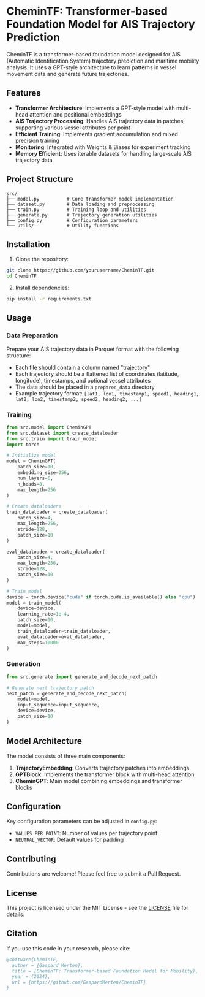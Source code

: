 # CheminTF: Transformer-based Foundation Model for AIS Trajectory Prediction

CheminTF is a transformer-based foundation model designed for AIS (Automatic Identification System) trajectory prediction and maritime mobility analysis. It uses a GPT-style architecture to learn patterns in vessel movement data and generate future trajectories.

## Features

- **Transformer Architecture**: Implements a GPT-style model with multi-head attention and positional embeddings
- **AIS Trajectory Processing**: Handles AIS trajectory data in patches, supporting various vessel attributes per point
- **Efficient Training**: Implements gradient accumulation and mixed precision training
- **Monitoring**: Integrated with Weights & Biases for experiment tracking
- **Memory Efficient**: Uses iterable datasets for handling large-scale AIS trajectory data

## Project Structure

```
src/
├── model.py          # Core transformer model implementation
├── dataset.py        # Data loading and preprocessing
├── train.py          # Training loop and utilities
├── generate.py       # Trajectory generation utilities
├── config.py         # Configuration parameters
└── utils/            # Utility functions
```

## Installation

1. Clone the repository:
```bash
git clone https://github.com/yourusername/CheminTF.git
cd CheminTF
```

2. Install dependencies:
```bash
pip install -r requirements.txt
```

## Usage

### Data Preparation

Prepare your AIS trajectory data in Parquet format with the following structure:
- Each file should contain a column named "trajectory"
- Each trajectory should be a flattened list of coordinates (latitude, longitude), timestamps, and optional vessel attributes
- The data should be placed in a `prepared_data` directory
- Example trajectory format: `[lat1, lon1, timestamp1, speed1, heading1, lat2, lon2, timestamp2, speed2, heading2, ...]`

### Training

```python
from src.model import CheminGPT
from src.dataset import create_dataloader
from src.train import train_model
import torch

# Initialize model
model = CheminGPT(
    patch_size=10,
    embedding_size=256,
    num_layers=6,
    n_heads=8,
    max_length=256
)

# Create dataloaders
train_dataloader = create_dataloader(
    batch_size=4,
    max_length=256,
    stride=128,
    patch_size=10
)

eval_dataloader = create_dataloader(
    batch_size=4,
    max_length=256,
    stride=128,
    patch_size=10
)

# Train model
device = torch.device("cuda" if torch.cuda.is_available() else "cpu")
model = train_model(
    device=device,
    learning_rate=1e-4,
    patch_size=10,
    model=model,
    train_dataloader=train_dataloader,
    eval_dataloader=eval_dataloader,
    max_steps=10000
)
```

### Generation

```python
from src.generate import generate_and_decode_next_patch

# Generate next trajectory patch
next_patch = generate_and_decode_next_patch(
    model=model,
    input_sequence=input_sequence,
    device=device,
    patch_size=10
)
```

## Model Architecture

The model consists of three main components:

1. **TrajectoryEmbedding**: Converts trajectory patches into embeddings
2. **GPTBlock**: Implements the transformer block with multi-head attention
3. **CheminGPT**: Main model combining embeddings and transformer blocks

## Configuration

Key configuration parameters can be adjusted in `config.py`:
- `VALUES_PER_POINT`: Number of values per trajectory point
- `NEUTRAL_VECTOR`: Default values for padding

## Contributing

Contributions are welcome! Please feel free to submit a Pull Request.

## License

This project is licensed under the MIT License - see the [LICENSE](LICENSE) file for details.

## Citation

If you use this code in your research, please cite:

```bibtex
@software{CheminTF,
  author = {Gaspard Merten},
  title = {CheminTF: Transformer-based Foundation Model for Mobility},
  year = {2024},
  url = {https://github.com/GaspardMerten/CheminTF}
}
``` 